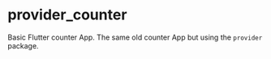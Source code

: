 # provider_counter

Basic Flutter counter App. The same old counter App but using the `provider` package.
